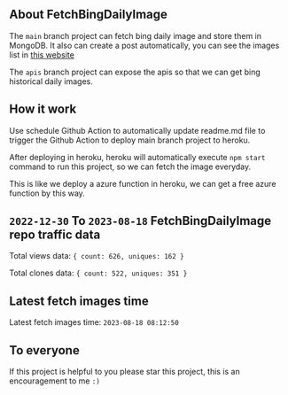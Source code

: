 ## About FetchBingDailyImage

The `main` branch project can fetch bing daily image and store them in MongoDB.
It also can create a post automatically, you can see the images list in [this website](https://oursalbum.netlify.app)

The `apis` branch project can expose the apis so that we can get bing historical daily images.

## How it work

Use schedule Github Action to automatically update readme.md file to trigger the Github Action to deploy main branch project to heroku.

After deploying in heroku, heroku will automatically execute `npm start` command to run this project, so we can fetch the image everyday.

This is like we deploy a azure function in heroku, we can get a free azure function by this way.

## `2022-12-30` To `2023-08-18` FetchBingDailyImage repo traffic data

Total views data: `{ count: 626, uniques: 162 }`

Total clones data: `{ count: 522, uniques: 351 }`

## Latest fetch images time

Latest fetch images time: `2023-08-18 08:12:50`

## To everyone

If this project is helpful to you please star this project, this is an encouragement to me `:)`



